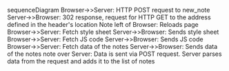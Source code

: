 sequenceDiagram
  Browser->>Server: HTTP POST request to new_note
  Server->>Browser: 302 response, request for HTTP GET to the address defined in the header's location
  Note left of Browser: Reloads page
  Browser->>Server: Fetch style sheet
  Server->>Browser: Sends style sheet
  Browser->>Server: Fetch JS code
  Server->>Browser: Sends JS code
  Browser->>Server: Fetch data of the notes
  Server->>Browser: Sends data of the notes
  note over Server:
    Data is sent via POST request. Server parses data from the request and adds it to the list of notes
